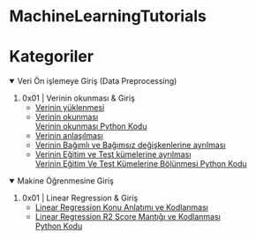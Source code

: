 # MachineLearningTutorials
<h1>Kategoriler</h1>
<details open="">
  <summary>Veri Ön işlemeye Giriş (Data Preprocessing) </summary>
<ol>
<li>0x01 | Verinin okunması &amp; Giriş
<ul>
<li><a href="https://drive.google.com/file/d/1fuXWHEldi4xoi3LSZk__qRFU_NDtfvnk/view?usp=sharing" rel="nofollow">Verinin yüklenmesi</a></li>
<li><a href="https://youtu.be/GlPgCXVQ6o0" rel="nofollow">Verinin okunması</a>
  </br>
  <a href="https://github.com/TalhaSoftware/MachineLearningTutorials/blob/Veri-%C3%96n-%C4%B0%C5%9Fleme/upload_data.py" rel="nofollow">Verinin okunması Python Kodu</a>
 </li>
  
<li><a href="https://youtu.be/2zja_UvRxWM" rel="nofollow">Verinin anlaşılması</a></li>
<li><a href="https://youtu.be/S_wZjVCGAzg" rel="nofollow">Verinin Bağımlı ve Bağımsız değişkenlerine ayrılması</a></li>
<li><a href="https://youtu.be/EKp7giVYOLI" rel="nofollow">Verinin Eğitim ve Test kümelerine ayrılması</a>
</br>
  <a href="https://github.com/TalhaSoftware/MachineLearningTutorials/blob/Veri-%C3%96n-%C4%B0%C5%9Fleme/train_test_split.py" rel="nofollow">Verinin Eğitim Ve Test Kümelerine Bölünmesi Python Kodu</a>
  </li>

</ul>
</li>

</ul>
</ol>
</details>

<details open="">
  <summary>Makine Öğrenmesine Giriş </summary>
<ol>
<li>0x01 | Linear Regression &amp; Giriş
<ul>
<li><a href="https://youtu.be/Nz7wb_vxzgM" rel="nofollow">Linear Regression Konu Anlatımı ve Kodlanması</a></li>
<li><a href="https://youtu.be/E3jBHgkBiWk" rel="nofollow">Linear Regression R2 Score Mantığı ve Kodlanması</a>
 </br> 
  <a href="https://github.com/TalhaSoftware/MachineLearningTutorials/blob/Veri-%C3%96n-%C4%B0%C5%9Fleme/r2_score.py" rel="nofollow">Python Kodu</a>
 </li>
  

</ul>
</li>

</ul>
</ol>
</details>
